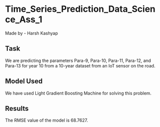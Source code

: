 # Time_Series_Prediction_Data_Science_Ass_1

Made by - Harsh Kashyap
## Task
We are predicting the parameters Para-9, Para-10, Para-11, Para-12, and Para-13 for year 10 from a 10-year dataset from an IoT sensor on the road.

## Model Used
We have used Light Gradient Boosting Machine for solving this problem.

## Results
The RMSE value of the model is 68.7627.

